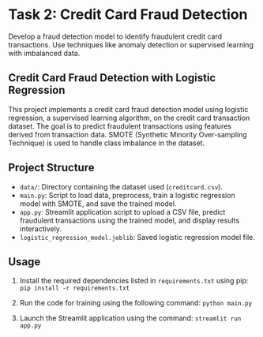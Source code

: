 # Task 2: Credit Card Fraud Detection

Develop a fraud detection model to identify fraudulent credit card transactions. Use techniques like anomaly detection or supervised learning with imbalanced data.

## Credit Card Fraud Detection with Logistic Regression

This project implements a credit card fraud detection model using logistic regression, a supervised learning algorithm, on the credit card transaction dataset. The goal is to predict fraudulent transactions using features derived from transaction data. SMOTE (Synthetic Minority Over-sampling Technique) is used to handle class imbalance in the dataset.

## Project Structure

- `data/`: Directory containing the dataset used (`creditcard.csv`).
- `main.py`: Script to load data, preprocess, train a logistic regression model with SMOTE, and save the trained model.
- `app.py`: Streamlit application script to upload a CSV file, predict fraudulent transactions using the trained model, and display results interactively.
- `logistic_regression_model.joblib`: Saved logistic regression model file.

## Usage
1. Install the required dependencies listed in `requirements.txt` using pip:
    `pip install -r requirements.txt`
   
2. Run the code for training using the following command:
    `python main.py`

3. Launch the Streamlit application using the command:
    `streamlit run app.py`
